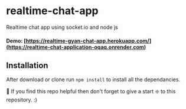 # realtime-chat-app
Realtime chat app using socket.io and node js

#### Demo: [https://realtime-gyan-chat-app.herokuapp.com/](https://realtime-chat-application-oqaq.onrender.com)

## Installation 
After download or clone run `npm install` to install all the dependancies.

🙏 If you find this repo helpful then don't forget to give a start ❇️ to this repository. :)
